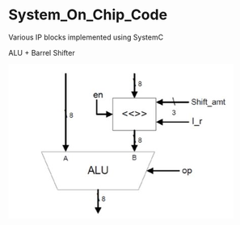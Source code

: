 # System_On_Chip_Code
Various IP blocks implemented using SystemC

ALU + Barrel Shifter

![ALU Block diagram](https://github.com/Aditya-Surabi/System_On_Chip_Code/blob/master/ALU/block_diagram.JPG)
